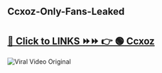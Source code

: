 
 ## Ccxoz-Only-Fans-Leaked

# <h2><a href="https://clipsfans.com/Ccxoz&ref=git">🔗 Click to LINKS ⏩⏩ 👉 🟢 Ccxoz </a></h2>

<a href="https://clipsfans.com/Ccxoz&ref=git" rel="nofollow" data-target="animated-image.originalLink"><img src="https://i.ibb.co.com/xMMVF88/686577567.gif" alt="Viral Video Original" style="max-width: 100%; display: inline-block;" data-target="animated-image.originalImage"></a>
